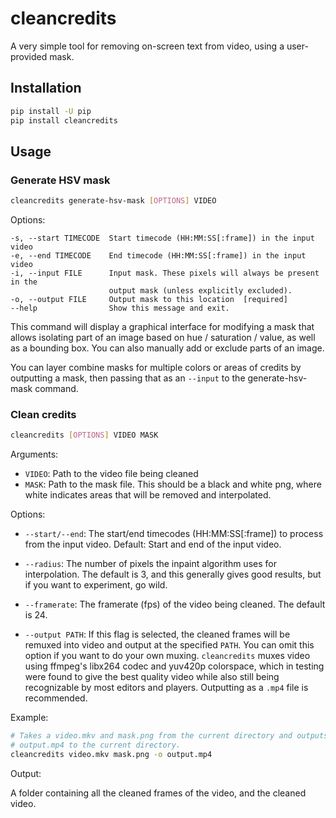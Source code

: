 # cleancredits


A very simple tool for removing on-screen text from video, using a user-provided mask.

## Installation

```bash
pip install -U pip
pip install cleancredits
```

## Usage

### Generate HSV mask

```bash
cleancredits generate-hsv-mask [OPTIONS] VIDEO
```

Options:

```
-s, --start TIMECODE  Start timecode (HH:MM:SS[:frame]) in the input video
-e, --end TIMECODE    End timecode (HH:MM:SS[:frame]) in the input video
-i, --input FILE      Input mask. These pixels will always be present in the
                      output mask (unless explicitly excluded).
-o, --output FILE     Output mask to this location  [required]
--help                Show this message and exit.
```

This command will display a graphical interface for modifying a mask that allows isolating part of an image based on hue / saturation / value, as well as a bounding box. You can also manually add or exclude parts of an image.

You can layer combine masks for multiple colors or areas of credits by outputting a mask, then passing that as an `--input` to the generate-hsv-mask command.

### Clean credits

```bash
cleancredits [OPTIONS] VIDEO MASK
```

Arguments:

- `VIDEO`: Path to the video file being cleaned
- `MASK`: Path to the mask file. This should be a black and white png, where white indicates areas that will be removed and interpolated.

Options:

- `--start/--end`: The start/end timecodes (HH:MM:SS[:frame]) to process from the input video. Default: Start and end of the input video.

- `--radius`: The number of pixels the inpaint algorithm uses for interpolation. The default is 3, and this generally gives good results, but if you want to experiment, go wild.

- `--framerate`: The framerate (fps) of the video being cleaned. The default is 24.

- `--output PATH`: If this flag is selected, the cleaned frames will be remuxed into video and output at the specified `PATH`. You can omit this option if you want to do your own muxing. `cleancredits` muxes video using ffmpeg's libx264 codec and yuv420p colorspace, which in testing were found to give the best quality video while also still being recognizable by most editors and players. Outputting as a `.mp4` file is recommended.

Example:

```bash
# Takes a video.mkv and mask.png from the current directory and outputs
# output.mp4 to the current directory.
cleancredits video.mkv mask.png -o output.mp4
```

Output:

A folder containing all the cleaned frames of the video, and the cleaned
video.
